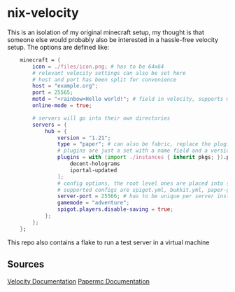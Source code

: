 # nix-velocity
This is an isolation of my original minecraft setup, my thought is that someone else would probably also be interested in a hassle-free velocity setup. The options are defined like:

```nix
    minecraft = {
        icon = ./files/icon.png; # has to be 64x64
        # relevant velocity settings can also be set here
        # host and port has been split for convenience
        host = "example.org";
        port = 25565;
        motd = "<rainbow>Hello world!"; # field in velocity, supports minimessage
        online-mode = true;

        # servers will go into their own directories
        servers = {
            hub = {
                version = "1.21";
                type = "paper"; # can also be fabric, replace the plugins below with a mods attr instead
                # plugins are just a set with a name field and a versions field, versions is accessed with server.version, and should evaluate to a path type
                plugins = with (import ./instances { inherit pkgs; }).plugins; [
                    decent-holograms
                    iportal-updated
                ];
                # config options, the root level ones are placed into server.properties, spigot options are placed in spigot.yml etc.
                # supported configs are spigot.yml, bukkit.yml, paper-global.yml, paper-world-defaults.yml and server.properties
                server-port = 25566; # has to be unique per server instance
                gamemode = "adventure";
                spigot.players.disable-saving = true;
            };
        };
    };

```
This repo also contains a flake to run a test server in a virtual machine

## Sources

[Velocity Documentation](https://docs.papermc.io/velocity)
[Papermc Documentation](https://docs.papermc.io/paper)